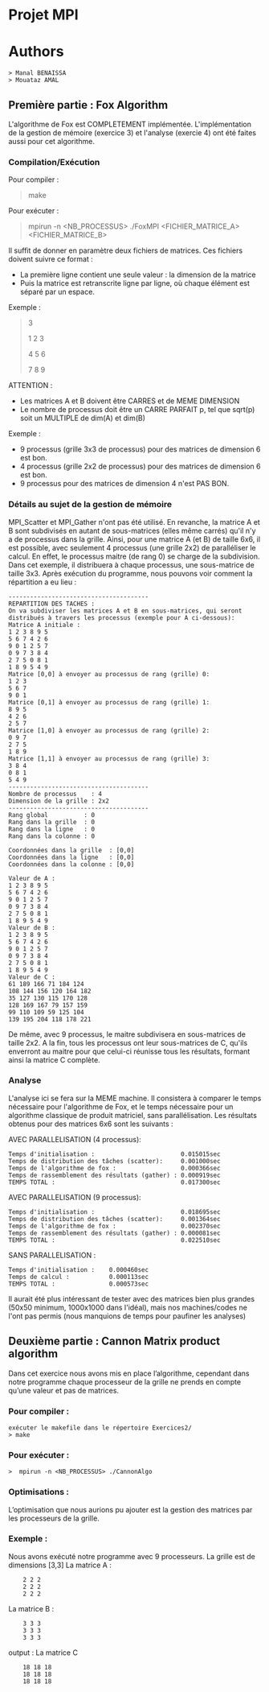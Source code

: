 # Projet MPI

# Authors 
	> Manal BENAISSA
	> Mouataz AMAL
## Première partie : Fox Algorithm
L'algorithme de Fox est COMPLETEMENT implémentée. L'implémentation de la gestion de mémoire (exercice 3) et l'analyse (exercie 4) ont été faites aussi pour cet algorithme.

### Compilation/Exécution
Pour compiler :
> make

Pour exécuter :
> mpirun -n <NB_PROCESSUS> ./FoxMPI <FICHIER_MATRICE_A> <FICHIER_MATRICE_B>

Il suffit de donner en paramètre deux fichiers de matrices. Ces fichiers doivent suivre ce format : 
- La première ligne contient une seule valeur : la dimension de la matrice
- Puis la matrice est retranscrite ligne par ligne, où chaque élément est séparé par un espace.

Exemple :
>3
>
>1 2 3
>
>4 5 6
>
>7 8 9

ATTENTION : 
- Les matrices A et B doivent être CARRES et de MEME DIMENSION
- Le nombre de processus doit être un CARRE PARFAIT p, tel que sqrt(p) soit un MULTIPLE de dim(A) et dim(B)

Exemple : 
- 9 processus (grille 3x3 de processus) pour des matrices de dimension 6 est bon.
- 4 processus (grille 2x2 de processus) pour des matrices de dimension 6 est bon.
- 9 processus pour des matrices de dimension 4 n'est PAS BON.

### Détails au sujet de la gestion de mémoire
MPI_Scatter et MPI_Gather n'ont pas été utilisé. En revanche, la matrice A et B sont subdivisés en autant de sous-matrices (elles même carrés) qu'il n'y a de processus dans la grille. Ainsi, pour une matrice A (et B) de taille 6x6, il est possible, avec seulement 4 processus (une grille 2x2) de paralléliser le calcul. En effet, le processus maitre (de rang 0) se charge de la subdivision. Dans cet exemple, il distribuera à chaque processus, une sous-matrice de taille 3x3. Après exécution du programme, nous pouvons voir comment la répartition a eu lieu :

~~~~
---------------------------------------
REPARTITION DES TACHES :
On va subdiviser les matrices A et B en sous-matrices, qui seront distribués à travers les processus (exemple pour A ci-dessous):
Matrice A initiale : 
1 2 3 8 9 5
5 6 7 4 2 6
9 0 1 2 5 7
0 9 7 3 8 4
2 7 5 0 8 1
1 8 9 5 4 9
Matrice [0,0] à envoyer au processus de rang (grille) 0:
1 2 3
5 6 7
9 0 1
Matrice [0,1] à envoyer au processus de rang (grille) 1:
8 9 5
4 2 6
2 5 7
Matrice [1,0] à envoyer au processus de rang (grille) 2:
0 9 7
2 7 5
1 8 9
Matrice [1,1] à envoyer au processus de rang (grille) 3:
3 8 4
0 8 1
5 4 9
---------------------------------------
Nombre de processus    : 4
Dimension de la grille : 2x2
---------------------------------------
Rang global          : 0
Rang dans la grille  : 0
Rang dans la ligne   : 0
Rang dans la colonne : 0

Coordonnées dans la grille  : [0,0]
Coordonnées dans la ligne   : [0,0]
Coordonnées dans la colonne : [0,0]

Valeur de A :
1 2 3 8 9 5
5 6 7 4 2 6
9 0 1 2 5 7
0 9 7 3 8 4
2 7 5 0 8 1
1 8 9 5 4 9
Valeur de B :
1 2 3 8 9 5
5 6 7 4 2 6
9 0 1 2 5 7
0 9 7 3 8 4
2 7 5 0 8 1
1 8 9 5 4 9
Valeur de C :
61 189 166 71 184 124
108 144 156 120 164 182
35 127 130 115 170 128
128 169 167 79 157 159
99 110 109 59 125 104
139 195 204 118 178 221
~~~~

De même, avec 9 processus, le maitre subdivisera en sous-matrices de taille 2x2. A la fin, tous les processus ont leur sous-matrices de C, qu'ils enverront au maitre pour que celui-ci réunisse tous les résultats, formant ainsi la matrice C complète.

### Analyse
L'analyse ici se fera sur la MEME machine. Il consistera à comparer le temps nécessaire pour l'algorithme de Fox, et le temps nécessaire pour un algorithme classique de produit matriciel, sans parallélisation. Les résultats obtenus pour des matrices 6x6 sont les suivants :

AVEC PARALLELISATION (4 processus):
~~~~
Temps d'initialisation :                        0.015015sec
Temps de distribution des tâches (scatter):     0.001000sec
Temps de l'algorithme de fox :                  0.000366sec
Temps de rassemblement des résultats (gather) : 0.000919sec
TEMPS TOTAL :                                   0.017300sec
~~~~

AVEC PARALLELISATION (9 processus):
~~~~
Temps d'initialisation :                        0.018695sec
Temps de distribution des tâches (scatter):     0.001364sec
Temps de l'algorithme de fox :                  0.002370sec
Temps de rassemblement des résultats (gather) : 0.000081sec
TEMPS TOTAL :                                   0.022510sec
~~~~

SANS PARALLELISATION : 
~~~~
Temps d'initialisation :    0.000460sec
Temps de calcul :           0.000113sec
TEMPS TOTAL :               0.000573sec
~~~~

Il aurait été plus intéressant de tester avec des matrices bien plus grandes (50x50 minimum, 1000x1000 dans l'idéal), mais nos machines/codes ne l'ont pas permis (nous manquions de temps pour paufiner les analyses)



## Deuxième partie : Cannon Matrix product algorithm

Dans cet exercice nous avons mis en place l’algorithme, cependant dans notre programme chaque processeur de la grille ne prends en compte qu’une valeur et pas de matrices.


### Pour compiler : 
	exécuter le makefile dans le répertoire Exercices2/
	> make

### Pour exécuter :
	>  mpirun -n <NB_PROCESSUS> ./CannonAlgo

### Optimisations : 
L’optimisation que nous aurions pu ajouter est la gestion des matrices par les processeurs de la grille.

### Exemple : 
Nous avons exécuté notre programme avec 9 processeurs.
La grille est de dimensions [3,3]
La matrice A :
~~~~
	2 2 2
	2 2 2
	2 2 2
~~~~

La matrice B :
~~~~
	3 3 3
	3 3 3
	3 3 3
~~~~

output : 
La matrice C
~~~~
	18 18 18
	18 18 18
	18 18 18
~~~~